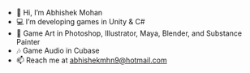 - 👋 Hi, I’m Abhishek Mohan
- 💻  I’m developing games in Unity & C#
- 🎨 Game Art in Photoshop, Illustrator, Maya, Blender, and Substance Painter
- 🎶 Game Audio in Cubase 
- 📫 Reach me at abhishekmhn9@hotmail.com
<!---
abhishekmhn9/abhishekmhn9 is a ✨ special ✨ repository because its `README.md` (this file) appears on your GitHub profile.
You can click the Preview link to take a look at your changes.
--->
